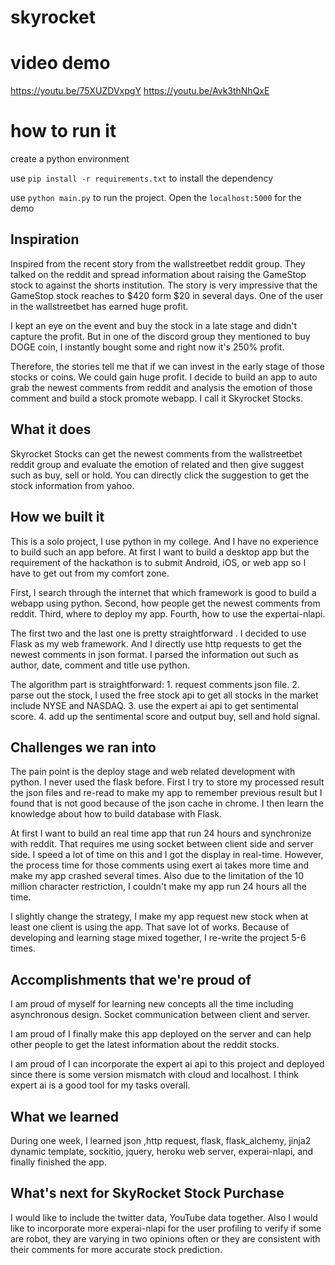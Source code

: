 # skyrocket
# video demo 
https://youtu.be/75XUZDVxpgY
https://youtu.be/Avk3thNhQxE
# how to run it 
create a python environment 

use `pip install -r requirements.txt`  to install the dependency

use `python main.py` to run the project. Open the `localhost:5000` for the demo

## Inspiration
Inspired from the recent story from the wallstreetbet reddit group. They talked on the reddit and spread information about raising the GameStop stock to against the shorts institution. The story is very impressive that the GameStop stock reaches to $420 form $20 in several days. One of the user in the wallstreetbet has earned huge profit. 

I kept an eye on the event and buy the stock in a late stage and didn't capture the profit. But in one of the discord group they mentioned to buy DOGE coin, I instantly bought some and right now it's 250% profit. 

Therefore, the stories tell me that if we can invest in the early stage of those stocks or coins. We could gain huge profit. I decide to build an app to auto grab the newest comments from reddit and analysis the emotion of those comment and build a stock promote webapp.  I call it Skyrocket Stocks. 

## What it does
Skyrocket Stocks can get the newest comments from the wallstreetbet reddit group and evaluate the emotion of related  and then give suggest such as  buy, sell or hold. You can directly click the suggestion to get the stock information from yahoo. 

## How we built it
This is a solo project, I use python in my college. And I have no experience to build such an app before. At first I want to build a desktop app but the requirement of the hackathon is to submit Android, iOS, or web app so I have to get out from my comfort zone. 

First, I search through the internet that which framework is good to build a webapp using python. 
Second, how people get the newest comments from reddit.
Third, where to deploy my app. 
Fourth, how to use the expertai-nlapi. 

The first two and the last one is pretty straightforward . I decided to use Flask as my web framework. And I directly use http requests  to get the newest comments in json format. I parsed the information out such as author, date, comment and title use python.

The algorithm part is straightforward:  1. request comments json file. 2. parse out the stock, I used the free stock api to get all stocks in the market include  NYSE and NASDAQ. 3. use the expert ai api to get sentimental score. 4. add up the sentimental score and output buy, sell and hold signal. 

## Challenges we ran into
The pain point is the deploy stage and web related development with python. I never used the flask before. First I try to store my processed result the json files and re-read to make my app to remember previous result but I found that is not good because of the json cache in chrome. I then learn the knowledge about how to build database with Flask. 

At first I want to build an real time app that run 24 hours and synchronize with reddit. That requires me using socket between client side and server side. I speed a lot of time on this and I got the display in real-time. However, the process time for those comments using exert ai takes more time and make my app crashed several times. Also due to the limitation of the 10 million character restriction, I couldn't make my app run 24 hours all the time. 

I slightly change the strategy, I make my app request new stock when at least one client is using the app. That save lot of works. Because of developing and learning stage mixed together, I re-write the project 5-6 times.  

## Accomplishments that we're proud of
I am proud of myself for learning new concepts all the time including asynchronous design. Socket communication between  client and server. 

I am proud of I finally make this app deployed on the server and can help other people to get the latest information about the reddit stocks. 

I am proud of I can incorporate the expert ai api to this project and deployed since there is some version mismatch with cloud and localhost. I think expert ai is a good tool for my tasks overall. 

## What we learned
During one week, I learned json ,http request, flask, flask_alchemy, jinja2 dynamic template, sockitio, jquery, heroku web server, experai-nlapi,  and finally finished the app. 

## What's next for SkyRocket Stock Purchase
I would like to include the twitter data, YouTube data together. Also I would like to incorporate more experai-nlapi for the user profiling to verify if some are robot,  they are varying in two opinions often or they are consistent with their comments  for more accurate stock prediction.  
